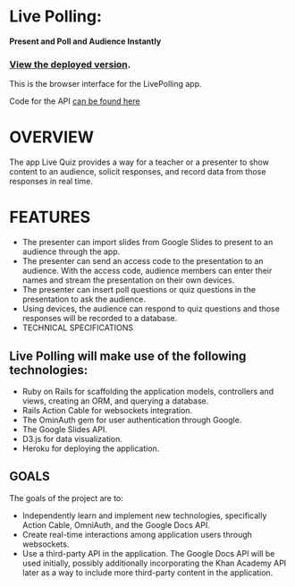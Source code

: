  # Live Polling:
__Present and Poll and Audience Instantly__

### [View the deployed version](http://jeremywells.io/live-polling).

This is the browser interface for the LivePolling app.

Code for the API [can be found here](https://github.com/jsheridanwells/LivePollingAPI)

 # OVERVIEW

The app Live Quiz provides a way for a teacher or a presenter to show content to an audience, solicit responses, and record data from those responses in real time.

 # FEATURES

 * The presenter can import slides from Google Slides to present to an audience through the app.
 * The presenter can send an access code to the presentation to an audience. With the access code, audience members can enter their names and stream the presentation on their own devices.
 * The presenter can insert poll questions or quiz questions in the presentation to ask the audience.
 * Using devices, the audience can respond to quiz questions and those responses will be recorded to a database.
 * TECHNICAL SPECIFICATIONS

 ## Live Polling will make use of the following technologies:

 * Ruby on Rails for scaffolding the application models, controllers and views, creating an ORM, and querying a database.
 * Rails Action Cable for websockets integration.
 * The OminAuth gem for user authentication through Google.
 * The Google Slides API.
 * D3.js for data visualization.
 * Heroku for deploying the application.

 ## GOALS

The goals of the project are to:

 * Independently learn and implement new technologies, specifically Action Cable, OmniAuth, and the Google Docs API.
 * Create real-time interactions among application users through websockets.
 * Use a third-party API in the application. The Google Docs API will be used initially, possibly additionally incorporating the Khan Academy API later as a way to include more third-party content in the application.
